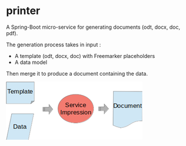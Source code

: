 # printer
A Spring-Boot micro-service for generating documents (odt, docx, doc, pdf).

The generation process takes in input :
- A template (odt, docx, doc) with Freemarker placeholders
- A data model<br>

Then merge it to produce a document containing the data.

![Generation process!](assets/process_generation.png "Generation process") 

